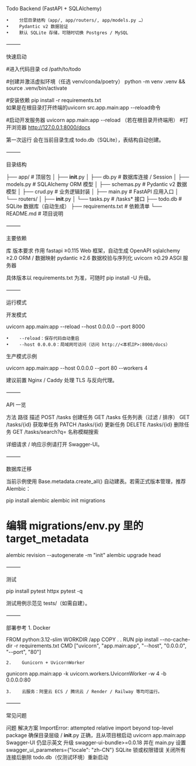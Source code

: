 Todo Backend (FastAPI + SQLAlchemy)

    •    分层目录结构（app/, app/routers/, app/models.py …）
    •    Pydantic v2 数据验证
    •    默认 SQLite 存储，可随时切换 Postgres / MySQL
⸻

快速启动

#进入代码目录
cd /path/to/todo

#创建并激活虚拟环境（任选 venv/conda/poetry）
python -m venv .venv && source .venv/bin/activate

#安装依赖
pip install -r requirements.txt  
如果是在根目录打开终端的uvicorn src.app.main:app --reload命令

#启动开发服务器
uvicorn app.main:app --reload
（若在根目录开终端用）
#打开浏览器
http://127.0.0.1:8000/docs

第一次运行 会在当前目录生成 todo.db（SQLite），表结构自动创建。

⸻

目录结构

├── app/                    # 顶层包
│   ├── __init__.py
│   ├── db.py               # 数据库连接 / Session
│   ├── models.py           # SQLAlchemy ORM 模型
│   ├── schemas.py          # Pydantic v2 数据模型
│   ├── crud.py             # 业务逻辑封装
│   ├── main.py             # FastAPI 应用入口
│   └── routers/
│       ├── __init__.py
│       └── tasks.py        # /tasks* 接口
├── todo.db                 # SQLite 数据库（自动生成）
├── requirements.txt        # 依赖清单
└── README.md               # 项目说明


⸻

主要依赖

库    版本要求    作用
fastapi    ≥0.115    Web 框架，自动生成 OpenAPI
sqlalchemy    ≥2.0    ORM / 数据映射
pydantic    ≥2.6    数据校验与序列化
uvicorn    ≥0.29    ASGI 服务器

具体版本以 requirements.txt 为准，可随时 pip install -U 升级。

⸻

运行模式

开发模式

uvicorn app.main:app --reload --host 0.0.0.0 --port 8000

    •    --reload：保存代码自动重启
    •    --host 0.0.0.0：局域网可访问（访问 http://<本机IP>:8000/docs）

生产模式示例

uvicorn app.main:app --host 0.0.0.0 --port 80 --workers 4

建议前置 Nginx / Caddy 处理 TLS 与反向代理。

⸻

API 一览

方法    路径    描述
POST    /tasks    创建任务
GET    /tasks    任务列表（过滤 / 排序）
GET    /tasks/{id}    获取单任务
PATCH    /tasks/{id}    更新任务
DELETE    /tasks/{id}    删除任务
GET    /tasks/search?q=    名称模糊搜索

详细请求 / 响应示例请打开 Swagger-UI。

⸻

数据库迁移

当前示例使用 Base.metadata.create_all() 自动建表。若需正式版本管理，推荐 Alembic：

pip install alembic
alembic init migrations
# 编辑 migrations/env.py 里的 target_metadata
alembic revision --autogenerate -m "init"
alembic upgrade head


⸻

测试

pip install pytest httpx
pytest -q

测试用例示范见 tests/（如需自建）。

⸻

部署参考
    1.    Docker

FROM python:3.12-slim
WORKDIR /app
COPY . .
RUN pip install --no-cache-dir -r requirements.txt
CMD ["uvicorn", "app.main:app", "--host", "0.0.0.0", "--port", "80"]


    2.    Gunicorn + UvicornWorker

gunicorn app.main:app -k uvicorn.workers.UvicornWorker -w 4 -b 0.0.0.0:80


    3.    云服务：阿里云 ECS / 腾讯云 / Render / Railway 等均可运行。

⸻

常见问题

问题    解决方案
ImportError: attempted relative import beyond top-level package    确保目录层级 / __init__.py 正确，且从项目根启动 uvicorn app.main:app
Swagger-UI 仍显示英文    升级 swagger-ui-bundle>=0.0.18 并在 main.py 设置 swagger_ui_parameters={"locale": "zh-CN"}
SQLite 锁或权限错误    关闭所有连接后删除 todo.db（仅测试环境）重新启动
